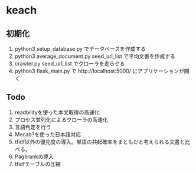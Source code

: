 # keach

## 初期化
1. python3 setup_database.py でデータベースを作成する
2. python3 average_document.py seed_url_list で平均文書を作成する
2. crawler.py seed_url_list でクローラを走らせる
3. python3 flask_main.py で http://localhost:5000/ にアプリケーションが開く

## Todo
1. readbilityを使った本文取得の高速化
2. プロセス並列化によるクローラの高速化
3. 言語判定を行う
4. Mecab?を使った日本語対応
5. tfidf以外の優先度の導入。単語の共起確率をまともだと考えられる文書と比べる。
6. Pagerankの導入
7. tfidfテーブルの圧縮
